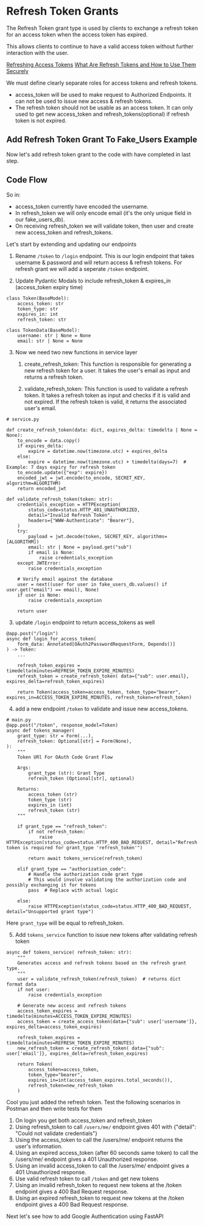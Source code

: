 # Refresh Token Grants

The Refresh Token grant type is used by clients to exchange a refresh token for an access token when the access token has expired.

This allows clients to continue to have a valid access token without further interaction with the user.

[Refreshing Access Tokens](https://www.oauth.com/oauth2-servers/access-tokens/refreshing-access-tokens/)
[What Are Refresh Tokens and How to Use Them Securely](https://auth0.com/blog/refresh-tokens-what-are-they-and-when-to-use-them/)

We must define clearly separate roles for access tokens and refresh tokens. 

- access_token will be used to make request to Authorized Endpoints. It can not be used to issue new access & refresh tokens.
- The refresh token should not be usable as an access token. It can only used to get new access_token and refresh_tokens(optional) if refresh token is not expired.

## Add Refresh Token Grant To Fake_Users Example

Now let's add refresh token grant to the code with have completed in last step. 

## Code Flow

So in: 
- access_token currently have encoded the username.
- In refresh_token we will only encode email (it's the only unique field in our fake_users_db). 
- On receiving refresh_token we will validate token, then user and create new access_token and refresh_tokens.

Let's start by extending and updating our endpoints

1. Rename `/token` to `/login` endpoint. This is our login endpoint that takes username & password and will return access & refresh tokens. For refresh grant we will add a seperate `/token` endpoint.

2. Update Pydantic Modals to include refresh_token & expires_in (access_token expiry time)

```
class Token(BaseModel):
    access_token: str
    token_type: str
    expires_in: int
    refresh_token: str

class TokenData(BaseModel):
    username: str | None = None
    email: str | None = None
```

3. Now we need two new functions in service layer
    1. create_refresh_token: This function is responsible for generating a new refresh token for a user. It takes the user's email as input and returns a refresh token.

    2. validate_refresh_token: This function is used to validate a refresh token. It takes a refresh token as input and checks if it is valid and not expired. If the refresh token is valid, it returns the associated user's email.

```
# service.py

def create_refresh_token(data: dict, expires_delta: timedelta | None = None):
    to_encode = data.copy()
    if expires_delta:
        expire = datetime.now(timezone.utc) + expires_delta
    else:
        expire = datetime.now(timezone.utc) + timedelta(days=7)  # Example: 7 days expiry for refresh token
    to_encode.update({"exp": expire})
    encoded_jwt = jwt.encode(to_encode, SECRET_KEY, algorithm=ALGORITHM)
    return encoded_jwt

def validate_refresh_token(token: str):
    credentials_exception = HTTPException(
        status_code=status.HTTP_401_UNAUTHORIZED,
        detail="Invalid Refresh Token",
        headers={"WWW-Authenticate": "Bearer"},
    )
    try:
        payload = jwt.decode(token, SECRET_KEY, algorithms=[ALGORITHM])
        email: str | None = payload.get("sub")
        if email is None:
            raise credentials_exception
    except JWTError:
        raise credentials_exception
    
    # Verify email against the database
    user = next((user for user in fake_users_db.values() if user.get("email") == email), None)
    if user is None:
        raise credentials_exception
    
    return user
```

3. update `/login` endpoint to return access_tokens as well

```
@app.post("/login")
async def login_for_access_token(
    form_data: Annotated[OAuth2PasswordRequestForm, Depends()]
) -> Token:
    ...

    refresh_token_expires = timedelta(minutes=REFRESH_TOKEN_EXPIRE_MINUTES)
    refresh_token = create_refresh_token( data={"sub": user.email}, expires_delta=refresh_token_expires)

    return Token(access_token=access_token, token_type="bearer", expires_in=ACCESS_TOKEN_EXPIRE_MINUTES, refresh_token=refresh_token)

```

4. add a new endpoint `/token` to validate and issue new access_tokens.

```
# main.py
@app.post("/token", response_model=Token)
async def tokens_manager(
    grant_type: str = Form(...),
    refresh_token: Optional[str] = Form(None),
):
    """
    Token URl For OAuth Code Grant Flow

    Args:
        grant_type (str): Grant Type
        refresh_token (Optional[str], optional)

    Returns:
        access_token (str)
        token_type (str)
        expires_in (int)
        refresh_token (str)
    """

    if grant_type == "refresh_token":
        if not refresh_token:
            raise HTTPException(status_code=status.HTTP_400_BAD_REQUEST, detail="Refresh token is required for grant_type 'refresh_token'")
        
        return await tokens_service(refresh_token)

    elif grant_type == "authorization_code":
        # Handle the authorization code grant type
        # This would involve validating the authorization code and possibly exchanging it for tokens
        pass  # Replace with actual logic

    else:
        raise HTTPException(status_code=status.HTTP_400_BAD_REQUEST, detail="Unsupported grant type")
```

Here `grant_type` will be equal to refresh_token. 

5. Add `tokens_service` function to issue new tokens after validating refresh token

```
async def tokens_service( refresh_token: str):
    """
    Generates access and refresh tokens based on the refresh grant type.
    """
    user = validate_refresh_token(refresh_token)  # returns dict format data
    if not user:
        raise credentials_exception

    # Generate new access and refresh tokens
    access_token_expires = timedelta(minutes=ACCESS_TOKEN_EXPIRE_MINUTES)
    access_token = create_access_token(data={"sub": user['username']}, expires_delta=access_token_expires)

    refresh_token_expires = timedelta(minutes=REFRESH_TOKEN_EXPIRE_MINUTES)
    new_refresh_token = create_refresh_token( data={"sub": user['email']}, expires_delta=refresh_token_expires)

    return Token(
        access_token=access_token,
        token_type="bearer",
        expires_in=int(access_token_expires.total_seconds()),
        refresh_token=new_refresh_token
    )
```

Cool you just added the refresh token. Test the following scenarios in Postman and then write tests for them

1. On login you get both access_token and refresh_token
2. Using refresh_token to call `/users/me/` endpoint gives 401 with {"detail": "Could not validate credentials"}
3. Using the access_token to call the /users/me/ endpoint returns the user's information.
4. Using an expired access_token (after 60 seconds same token) to call the /users/me/ endpoint gives a 401 Unauthorized response.
5. Using an invalid access_token to call the /users/me/ endpoint gives a 401 Unauthorized response.
6. Use valid refresh token to call `/token` and get new tokens
7. Using an invalid refresh_token to request new tokens at the /token endpoint gives a 400 Bad Request response.
8. Using an expired refresh_token to request new tokens at the /token endpoint gives a 400 Bad Request response.

Next let's see how to add Google Authentication using FastAPI